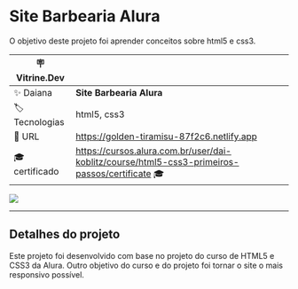 # Site Barbearia Alura

O objetivo deste projeto foi aprender conceitos sobre html5 e css3.

| :placard: Vitrine.Dev |     |
| -------------  | --- |
| :sparkles: Daiana        | **Site Barbearia Alura**
| :label: Tecnologias | html5, css3
| :rocket: URL         | https://golden-tiramisu-87f2c6.netlify.app
| :mortar_board: certificado     | https://cursos.alura.com.br/user/dai-koblitz/course/html5-css3-primeiros-passos/certificate 🎓

<!-- Inserir imagem com a #vitrinedev ao final do link -->
![](https://user-images.githubusercontent.com/69736274/217009119-e9e36cae-7806-43e6-9af8-e73b9f0f527f.jpg#vitrinedev)

---

## Detalhes do projeto

Este projeto foi desenvolvido com base no projeto do curso de HTML5 e CSS3 da Alura. Outro objetivo do curso e do projeto foi tornar o site o mais responsivo possível.
